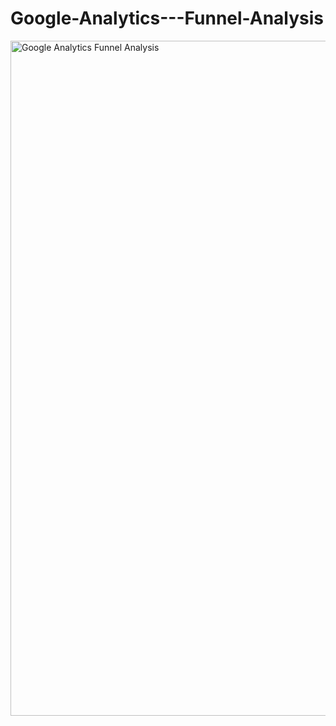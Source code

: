 # Google-Analytics---Funnel-Analysis
<img width="1920" height="1080" alt="Google Analytics Funnel Analysis" src="https://github.com/user-attachments/assets/9a08c145-d81f-4ebc-8f58-fd9ef25f3754" />
